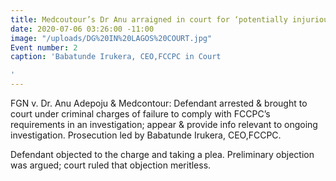 ```yaml
---
title: Medcoutour’s Dr Anu arraigned in court for ‘potentially injurious conduct’
date: 2020-07-06 03:26:00 -11:00
image: "/uploads/DG%20IN%20LAGOS%20COURT.jpg"
Event number: 2
caption: 'Babatunde Irukera, CEO,FCCPC in Court

'
---
```


FGN v. Dr. Anu Adepoju & Medcontour: Defendant arrested & brought to court under criminal charges of failure to comply with FCCPC’s requirements in an investigation; appear & provide info relevant to ongoing investigation. Prosecution led by Babatunde Irukera, CEO,FCCPC.

Defendant objected to the charge and taking a plea. Preliminary objection was argued; court ruled that objection meritless.